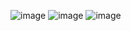 ![image](https://user-images.githubusercontent.com/121361500/221418991-09c8e738-5fd3-47a5-87e5-ebe3afcb56ae.png)
![image](https://user-images.githubusercontent.com/121361500/221419028-dc2eec8f-f84b-4224-aa82-fd5938187a78.png)
![image](https://user-images.githubusercontent.com/121361500/221419041-8331adf8-f030-4251-abbc-db3995bc3585.png)
